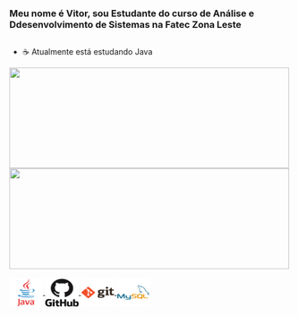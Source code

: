 ### Meu nome é Vitor, sou Estudante do curso de Análise e Ddesenvolvimento de Sistemas na Fatec Zona Leste
##


<!--
**Vitor-ap/Vitor-ap** is a ✨ _special_ ✨ repository because its `README.md` (this file) appears on your GitHub profile.

Here are some ideas to get you started:

- 🔭 Esstudante do Curso de ADS da Fatec Zona Leste
- 🌱 Atualmente está estudando Java
- 👯 I’m looking to collaborate on ...
- 🤔 I’m looking for help with ...
- 💬 Ask me about ...
- 📫 How to reach me: ...
- 😄 Pronouns: ...
- ⚡ Fun fact: ...
-->
- ☕ Atualmente está estudando Java

<div>
<a href="https://github.com/Vitor-ap">
<img align="center" height="180" width="500" src="https://github-readme-stats.vercel.app/api?username=Vitor-ap&count_private=true&show_icons=true&show_icons=true&theme=dark"/>
<img align="center" height="180" width="500" src="https://github-readme-stats.vercel.app/api/top-langs/?username=Vitor-ap&layout=compact&langs_count=7&theme=dark"/>

</div>
  
<div style="display: inline_block"><br>
<img align="center" height="50" width="60" src="https://github.com/devicons/devicon/blob/master/icons/java/java-original-wordmark.svg"/>
<img align="center" height="50" width="60" src="https://github.com/devicons/devicon/blob/master/icons/github/github-original-wordmark.svg"/>
<img align="center" height="50" width="60" src="https://github.com/devicons/devicon/blob/master/icons/git/git-original-wordmark.svg"/>
<img align="center" height="50" width="60" src="https://github.com/devicons/devicon/blob/master/icons/mysql/mysql-original-wordmark.svg"/>
  
</div>
